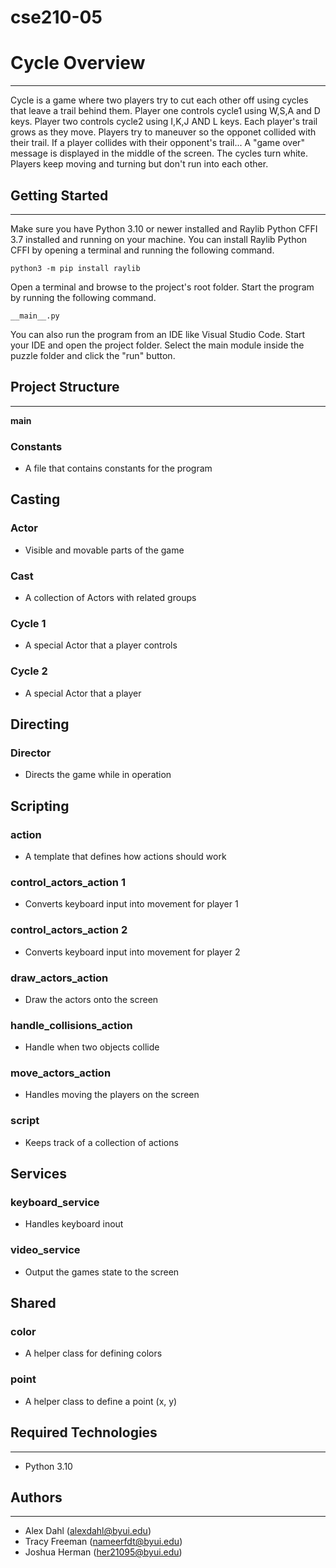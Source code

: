 # cse210-05
# Cycle Overview
___
Cycle is a game where two players try to cut each other off using cycles that leave a trail behind them. 
    Player one controls cycle1 using W,S,A and D keys.
    Player two controls cycle2 using I,K,J AND L keys.
Each player's trail grows as they move. 
Players try to maneuver so the opponet collided with their trail. 
If a player collides with their opponent's trail...
    A "game over" message is displayed in the middle of the screen. 
    The cycles turn white. 
    Players keep moving and turning but don't run into each other.  

## Getting Started
___

Make sure you have Python 3.10 or newer installed and Raylib Python CFFI 3.7 installed and running on your machine. You can install Raylib Python CFFI by opening a terminal and running the following command.
```
python3 -m pip install raylib
``` 
Open a terminal and browse to the project's root folder. Start the program by running the following command.
```
__main__.py
```
You can also run the program from an IDE like Visual Studio Code. Start your IDE and open the 
project folder. Select the main module inside the puzzle folder and click the "run" button.

## Project Structure
___

__main__

### Constants
- A file that contains constants for the program

## Casting

### Actor
- Visible and movable parts of the game

### Cast
- A collection of Actors with related groups

### Cycle 1
- A special Actor that a player controls

### Cycle 2
- A special Actor that a player 

## Directing
### Director
- Directs the game while in operation

## Scripting

### action
- A template that defines how actions should work
### control_actors_action 1
- Converts keyboard input into movement for player 1
### control_actors_action 2
- Converts keyboard input into movement for player 2
### draw_actors_action
- Draw the actors onto the screen
### handle_collisions_action
- Handle when two objects collide
### move_actors_action
- Handles moving the players on the screen
### script
- Keeps track of a collection of actions

## Services

### keyboard_service
- Handles keyboard inout
### video_service
- Output the games state to the screen

## Shared

### color
- A helper class for defining colors
### point
- A helper class to define a point (x, y)

## Required Technologies
---
* Python 3.10

## Authors
---
* Alex Dahl (alexdahl@byui.edu)
* Tracy Freeman (nameerfdt@byui.edu)
* Joshua Herman (her21095@byui.edu)
